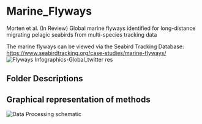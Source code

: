 # Marine_Flyways

Morten et al. (In Review) Global marine flyways identified for long-distance migrating pelagic seabirds from multi-species tracking data 

The marine flyways can be viewed via the Seabird Tracking Database: https://www.seabirdtracking.org/case-studies/marine-flyways/
![Flyways Infographics-Global_twitter res](https://github.com/user-attachments/assets/f4f63867-3420-4eb6-a614-c04fa10fa031)

## Folder Descriptions


## Graphical representation of methods 
![Data Processing schematic](https://github.com/user-attachments/assets/e290ade1-921c-4b86-a916-ff889b7edaed)
